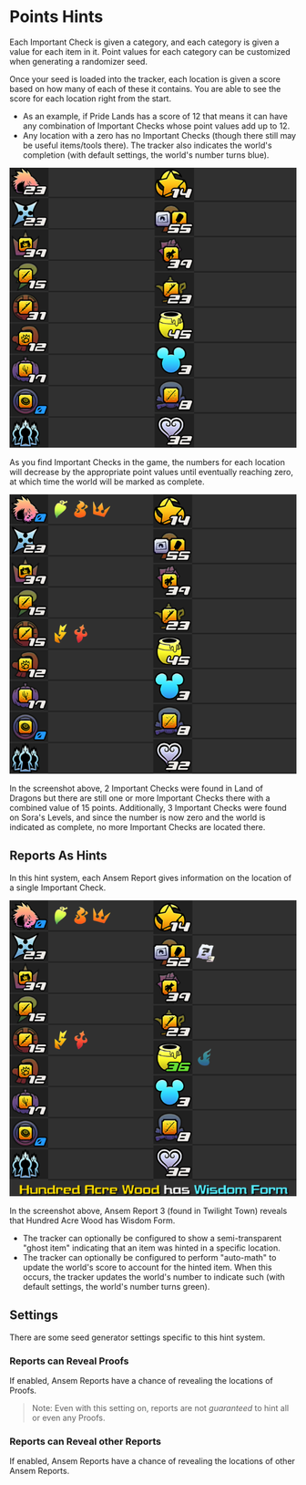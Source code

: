 # Points Hints

Each Important Check is given a category, and each category is given a value for each item in it. Point values for each
category can be customized when generating a randomizer seed.

Once your seed is loaded into the tracker, each location is given a score based on how many of each of these it
contains. You are able to see the score for each location right from the start.

* As an example, if Pride Lands has a score of 12 that means it can have any combination of Important Checks whose point
  values add up to 12.
* Any location with a zero has no Important Checks (though there still may be useful items/tools there). The tracker
  also indicates the world's completion (with default settings, the world's number turns blue).

![Empty Tracker](points_tracker_empty.png)

As you find Important Checks in the game, the numbers for each location will decrease by the appropriate point values
until eventually reaching zero, at which time the world will be marked as complete.

![Tracker with Items](points_tracker_some_items.png)

In the screenshot above, 2 Important Checks were found in Land of Dragons but there are still one or more Important
Checks there with a combined value of 15 points. Additionally, 3 Important Checks were found on Sora's Levels, and since
the number is now zero and the world is indicated as complete, no more Important Checks are located there.

## Reports As Hints

In this hint system, each Ansem Report gives information on the location of a single Important Check.

![Tracker with Hint](points_tracker_hint.png)

In the screenshot above, Ansem Report 3 (found in Twilight Town) reveals that Hundred Acre Wood has Wisdom Form.

* The tracker can optionally be configured to show a semi-transparent "ghost item" indicating that an item was hinted in
  a specific location. 
* The tracker can optionally be configured to perform "auto-math" to update the world's score to account for the hinted
  item. When this occurs, the tracker updates the world's number to indicate such (with default settings, the world's
  number turns green).

## Settings

There are some seed generator settings specific to this hint system. 

### Reports can Reveal Proofs

If enabled, Ansem Reports have a chance of revealing the locations of Proofs.

> Note: Even with this setting on, reports are not _guaranteed_ to hint all or even any Proofs.

### Reports can Reveal other Reports

If enabled, Ansem Reports have a chance of revealing the locations of other Ansem Reports. 
